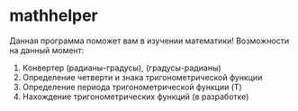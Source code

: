 # mathhelper
Данная программа поможет вам в изучении математики!
Возможности на данный момент:
1. Конвертер (радианы-градусы), (градусы-радианы) 
2. Определение четверти и знака тригонометрической функции
3. Определение периода тригонометрической функции (T)
4. Нахождение тригонометрических функций (в разработке)
